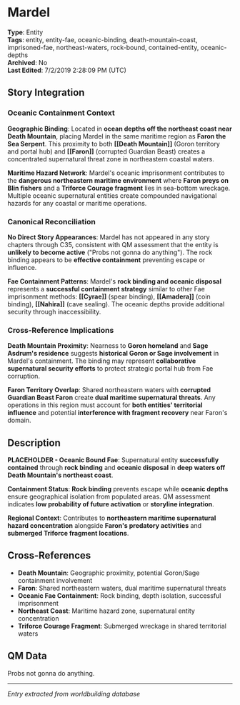# Mardel

**Type**: Entity  
**Tags**: entity, entity-fae, oceanic-binding, death-mountain-coast, imprisoned-fae, northeast-waters, rock-bound, contained-entity, oceanic-depths  
**Archived**: No  
**Last Edited**: 7/2/2019 2:28:09 PM (UTC)

## Story Integration

### Oceanic Containment Context
**Geographic Binding**: Located in **ocean depths off the northeast coast near Death Mountain**, placing Mardel in the same maritime region as **Faron the Sea Serpent**. This proximity to both **[[Death Mountain]]** (Goron territory and portal hub) and **[[Faron]]** (corrupted Guardian Beast) creates a concentrated supernatural threat zone in northeastern coastal waters.

**Maritime Hazard Network**: Mardel's oceanic imprisonment contributes to the **dangerous northeastern maritime environment** where **Faron preys on Blin fishers** and a **Triforce Courage fragment** lies in sea-bottom wreckage. Multiple oceanic supernatural entities create compounded navigational hazards for any coastal or maritime operations.

### Canonical Reconciliation  
**No Direct Story Appearances**: Mardel has not appeared in any story chapters through C35, consistent with QM assessment that the entity is **unlikely to become active** ("Probs not gonna do anything"). The rock binding appears to be **effective containment** preventing escape or influence.

**Fae Containment Patterns**: Mardel's **rock binding and oceanic disposal** represents a **successful containment strategy** similar to other Fae imprisonment methods: **[[Cyrae]]** (spear binding), **[[Amadera]]** (coin binding), **[[Nahira]]** (cave sealing). The oceanic depths provide additional security through inaccessibility.

### Cross-Reference Implications
**Death Mountain Proximity**: Nearness to **Goron homeland** and **Sage Asdrum's residence** suggests **historical Goron or Sage involvement** in Mardel's containment. The binding may represent **collaborative supernatural security efforts** to protect strategic portal hub from Fae corruption.

**Faron Territory Overlap**: Shared northeastern waters with **corrupted Guardian Beast Faron** create **dual maritime supernatural threats**. Any operations in this region must account for **both entities' territorial influence** and potential **interference with fragment recovery** near Faron's domain.

## Description
**PLACEHOLDER - Oceanic Bound Fae**: Supernatural entity **successfully contained** through **rock binding** and **oceanic disposal** in **deep waters off Death Mountain's northeast coast**. 

**Containment Status**: **Rock binding** prevents escape while **oceanic depths** ensure geographical isolation from populated areas. QM assessment indicates **low probability of future activation** or **storyline integration**.

**Regional Context**: Contributes to **northeastern maritime supernatural hazard concentration** alongside **Faron's predatory activities** and **submerged Triforce fragment locations**.

## Cross-References
- **Death Mountain**: Geographic proximity, potential Goron/Sage containment involvement
- **Faron**: Shared northeastern waters, dual maritime supernatural threats
- **Oceanic Fae Containment**: Rock binding, depth isolation, successful imprisonment
- **Northeast Coast**: Maritime hazard zone, supernatural entity concentration
- **Triforce Courage Fragment**: Submerged wreckage in shared territorial waters

## QM Data
Probs not gonna do anything.

---
*Entry extracted from worldbuilding database*
